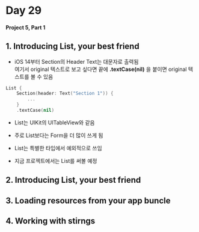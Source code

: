 # Day 29
#### Project 5, Part 1

## 1. Introducing List, your best friend

* iOS 14부터 Section의 Header Text는 대문자로 출력됨   
 여기서 original 텍스트로 보고 싶다면 끝에 **.textCase(nil)** 을 붙이면 original 텍스트를 볼 수 있음

```swift
List {
    Section(header: Text("Section 1")) {
        ...
    }
    .textCase(nil)
```
* List는 UIKit의 UITableView와 같음
* 주로 List보다는 Form을 더 많이 쓰게 됨
* List는 특별한 타입에서 예외적으로 쓰임

* 지금 프로젝트에서는 List를 써볼 예정


## 2. Introducing List, your best friend






## 3. Loading resources from your app buncle



## 4. Working with stirngs







